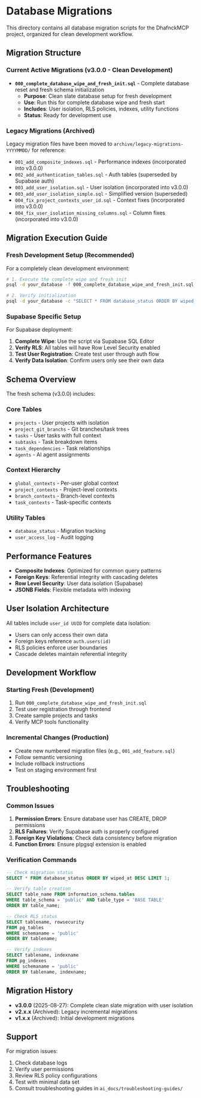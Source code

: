 # Database Migrations

This directory contains all database migration scripts for the DhafnckMCP project, organized for clean development workflow.

## Migration Structure

### Current Active Migrations (v3.0.0 - Clean Development)

- **`000_complete_database_wipe_and_fresh_init.sql`** - Complete database reset and fresh schema initialization
  - **Purpose**: Clean slate database setup for fresh development
  - **Use**: Run this for complete database wipe and fresh start
  - **Includes**: User isolation, RLS policies, indexes, utility functions
  - **Status**: Ready for development use

### Legacy Migrations (Archived)

Legacy migration files have been moved to `archive/legacy-migrations-YYYYMMDD/` for reference:

- `001_add_composite_indexes.sql` - Performance indexes (incorporated into v3.0.0)
- `002_add_authentication_tables.sql` - Auth tables (superseded by Supabase auth)
- `003_add_user_isolation.sql` - User isolation (incorporated into v3.0.0)
- `003_add_user_isolation_simple.sql` - Simplified version (superseded)
- `004_fix_project_contexts_user_id.sql` - Context fixes (incorporated into v3.0.0)
- `004_fix_user_isolation_missing_columns.sql` - Column fixes (incorporated into v3.0.0)

## Migration Execution Guide

### Fresh Development Setup (Recommended)

For a completely clean development environment:

```bash
# 1. Execute the complete wipe and fresh init
psql -d your_database -f 000_complete_database_wipe_and_fresh_init.sql

# 2. Verify initialization
psql -d your_database -c "SELECT * FROM database_status ORDER BY wiped_at DESC LIMIT 1;"
```

### Supabase Specific Setup

For Supabase deployment:

1. **Complete Wipe**: Use the script via Supabase SQL Editor
2. **Verify RLS**: All tables will have Row Level Security enabled
3. **Test User Registration**: Create test user through auth flow
4. **Verify Data Isolation**: Confirm users only see their own data

## Schema Overview

The fresh schema (v3.0.0) includes:

### Core Tables
- `projects` - User projects with isolation
- `project_git_branchs` - Git branches/task trees  
- `tasks` - User tasks with full context
- `subtasks` - Task breakdown items
- `task_dependencies` - Task relationships
- `agents` - AI agent assignments

### Context Hierarchy
- `global_contexts` - Per-user global context
- `project_contexts` - Project-level contexts
- `branch_contexts` - Branch-level contexts  
- `task_contexts` - Task-specific contexts

### Utility Tables
- `database_status` - Migration tracking
- `user_access_log` - Audit logging

## Performance Features

- **Composite Indexes**: Optimized for common query patterns
- **Foreign Keys**: Referential integrity with cascading deletes
- **Row Level Security**: User data isolation (Supabase)
- **JSONB Fields**: Flexible metadata with indexing

## User Isolation Architecture

All tables include `user_id UUID` for complete data isolation:
- Users can only access their own data
- Foreign keys reference `auth.users(id)`
- RLS policies enforce user boundaries
- Cascade deletes maintain referential integrity

## Development Workflow

### Starting Fresh (Development)
1. Run `000_complete_database_wipe_and_fresh_init.sql`
2. Test user registration through frontend
3. Create sample projects and tasks
4. Verify MCP tools functionality

### Incremental Changes (Production)
- Create new numbered migration files (e.g., `001_add_feature.sql`)
- Follow semantic versioning
- Include rollback instructions
- Test on staging environment first

## Troubleshooting

### Common Issues

1. **Permission Errors**: Ensure database user has CREATE, DROP permissions
2. **RLS Failures**: Verify Supabase auth is properly configured
3. **Foreign Key Violations**: Check data consistency before migration
4. **Function Errors**: Ensure plpgsql extension is enabled

### Verification Commands

```sql
-- Check migration status
SELECT * FROM database_status ORDER BY wiped_at DESC LIMIT 1;

-- Verify table creation
SELECT table_name FROM information_schema.tables 
WHERE table_schema = 'public' AND table_type = 'BASE TABLE'
ORDER BY table_name;

-- Check RLS status
SELECT tablename, rowsecurity 
FROM pg_tables 
WHERE schemaname = 'public'
ORDER BY tablename;

-- Verify indexes
SELECT tablename, indexname 
FROM pg_indexes 
WHERE schemaname = 'public'
ORDER BY tablename, indexname;
```

## Migration History

- **v3.0.0** (2025-08-27): Complete clean slate migration with user isolation
- **v2.x.x** (Archived): Legacy incremental migrations
- **v1.x.x** (Archived): Initial development migrations

## Support

For migration issues:
1. Check database logs
2. Verify user permissions
3. Review RLS policy configurations
4. Test with minimal data set
5. Consult troubleshooting guides in `ai_docs/troubleshooting-guides/`